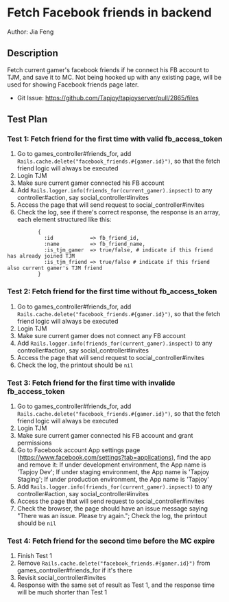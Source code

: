 # Fetch Facebook friends in backend

Author: Jia Feng

## Description
Fetch current gamer's facebook friends if he connect his FB account to TJM, and save it to MC.
Not being hooked up with any existing page, will be used for showing Facebook friends page later.

* Git Issue: https://github.com/Tapjoy/tapjoyserver/pull/2865/files

## Test Plan

### Test 1: Fetch friend for the first time with valid fb_access_token
1. Go to games_controller#friends_for, add ```Rails.cache.delete("facebook_friends.#{gamer.id}")```, so that the fetch friend logic will always be executed
2. Login TJM
3. Make sure current gamer connected his FB account
4. Add ```Rails.logger.info(friends_for(current_gamer).inpsect)``` to any controller#action, say social_controller#invites
5. Access the page that will send request to social_controller#invites
6. Check the log, see if there's correct response, the response is an array, each element structured like this:
```
          {
            :id            => fb_friend_id,
            :name          => fb_friend_name,
            :is_tjm_gamer  => true/false, # indicate if this friend has already joined TJM
            :is_tjm_friend => true/false # indicate if this friend also current gamer's TJM friend
          }
```

### Test 2: Fetch friend for the first time without fb_access_token
1. Go to games_controller#friends_for, add ```Rails.cache.delete("facebook_friends.#{gamer.id}")```, so that the fetch friend logic will always be executed
2. Login TJM
3. Make sure current gamer does not connect any FB account
4. Add ```Rails.logger.info(friends_for(current_gamer).inspect)``` to any controller#action, say social_controller#invites
5. Access the page that will send request to social_controller#invites
6. Check the log, the printout should be ```nil```

### Test 3: Fetch friend for the first time with invalide fb_access_token
1. Go to games_controller#friends_for, add ```Rails.cache.delete("facebook_friends.#{gamer.id}")```, so that the fetch friend logic will always be executed
2. Login TJM
3. Make sure current gamer connected his FB account and grant permissions
4. Go to Facebook account App settings page (https://www.facebook.com/settings?tab=applications), find the app and remove it:
   If under development environment, the App name is 'Tapjoy Dev';
   If under staging environment, the App name is 'Tapjoy Staging';
   If under production environment, the App name is 'Tapjoy'
5. Add ```Rails.logger.info(friends_for(current_gamer).inpsect)``` to any controller#action, say social_controller#invites
6. Access the page that will send request to social_controller#invites
7. Check the browser, the page should have an issue message saying "There was an issue. Please try again.";
   Check the log, the printout should be ```nil```

### Test 4: Fetch friend for the second time before the MC expire
1. Finish Test 1
2. Remove ```Rails.cache.delete("facebook_friends.#{gamer.id}")``` from games_controller#friends_for if it's there
3. Revisit social_controller#invites
4. Response with the same set of result as Test 1, and the response time will be much shorter than Test 1
